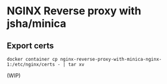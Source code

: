 NGINX Reverse proxy with jsha/minica
===

Export certs
---

```shell
docker container cp nginx-reverse-proxy-with-minica-nginx-1:/etc/nginx/certs - | tar xv
```

(WIP)
